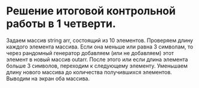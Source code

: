 # Решение итоговой контрольной работы в 1 четверти.
Задаем массив string arr, состоящий из 10 элементов.
Проверяем длину каждого элемента массива.
Если она меньше или равна 3 символам, то через рандомный генератор добавляем
(или не добавляем) этот элемент в новый массив outarr.
После этого или если длина элемента больше 3 символов, переходим к следующему элементу.
Уменьшаем длину нового массива до количества получившихся элементов.
Выводим на экран оба массива.